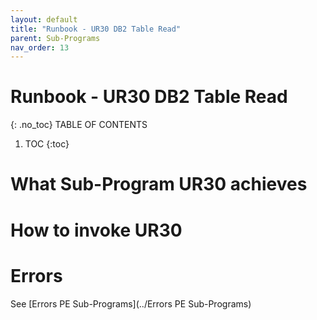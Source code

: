 ```yaml
---
layout: default
title: "Runbook - UR30 DB2 Table Read"
parent: Sub-Programs
nav_order: 13
---
```


# Runbook - UR30 DB2 Table Read
{: .no_toc}
TABLE OF CONTENTS 
1. TOC
{:toc}  

# What Sub-Program UR30 achieves

# How to invoke UR30

# Errors
See [Errors PE Sub-Programs](../Errors PE Sub-Programs)
